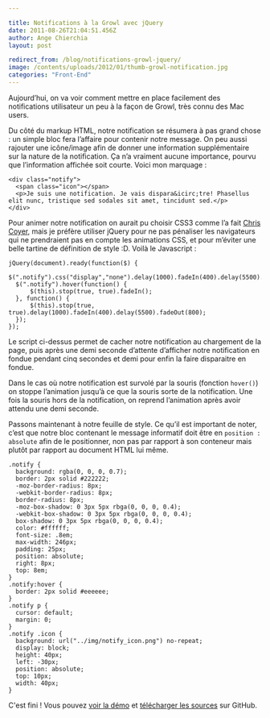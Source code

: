 ```yaml
---

title: Notifications à la Growl avec jQuery
date: 2011-08-26T21:04:51.456Z
author: Ange Chierchia
layout: post

redirect_from: /blog/notifications-growl-jquery/
image: /contents/uploads/2012/01/thumb-growl-notification.jpg
categories: "Front-End"
---
```

Aujourd&rsquo;hui, on va voir comment mettre en place facilement des notifications utilisateur un peu à la façon de Growl, très connu des Mac users.<!--more-->

Du côté du markup HTML, notre notification se résumera à pas grand chose : un simple bloc fera l&rsquo;affaire pour contenir notre message. On peu aussi rajouter une icône/image afin de donner une information supplémentaire sur la nature de la notification. Ça n&rsquo;a vraiment aucune importance, pourvu que l&rsquo;information affichée soit courte. Voici mon marquage :

    <div class="notify">
      <span class="icon"></span>
      <p>Je suis une notification. Je vais dispara&icirc;tre! Phasellus elit nunc, tristique sed sodales sit amet, tincidunt sed.</p>
    </div>

Pour animer notre notification on aurait pu choisir CSS3 comme l&rsquo;a fait <a title="Pop From Top Notification" href="http://css-tricks.com/13815-pop-from-top-notification/" target="_blank">Chris Coyer</a>, mais je préfère utiliser jQuery pour ne pas pénaliser les navigateurs qui ne prendraient pas en compte les animations CSS, et pour m&rsquo;éviter une belle tartine de définition de style :D. Voilà le Javascript :

    jQuery(document).ready(function($) {
      $(".notify").css("display","none").delay(1000).fadeIn(400).delay(5500).fadeOut(800);
      $(".notify").hover(function() {
          $(this).stop(true, true).fadeIn();
      }, function() {
          $(this).stop(true, true).delay(1000).fadeIn(400).delay(5500).fadeOut(800);
      });
    });

Le script ci-dessus permet de cacher notre notification au chargement de la page, puis après une demi seconde d&rsquo;attente d&rsquo;afficher notre notification en fondue pendant cinq secondes et demi pour enfin la faire disparaitre en fondue.

Dans le cas où notre notification est survolé par la souris (fonction `hover()`) on stoppe l&rsquo;animation jusqu&rsquo;à ce que la souris sorte de la notification. Une fois la souris hors de la notification, on reprend l&rsquo;animation après avoir attendu une demi seconde.

Passons maintenant à notre feuille de style. Ce qu&rsquo;il est important de noter, c&rsquo;est que notre bloc contenant le message informatif doit être en `position : absolute` afin de le positionner, non pas par rapport à son conteneur mais plutôt par rapport au document HTML lui même.

    .notify {
      background: rgba(0, 0, 0, 0.7);
      border: 2px solid #222222;
      -moz-border-radius: 8px;
      -webkit-border-radius: 8px;
      border-radius: 8px;
      -moz-box-shadow: 0 3px 5px rbga(0, 0, 0, 0.4);
      -webkit-box-shadow: 0 3px 5px rbga(0, 0, 0, 0.4);
      box-shadow: 0 3px 5px rbga(0, 0, 0, 0.4);
      color: #ffffff;
      font-size: .8em;
      max-width: 246px;
      padding: 25px;
      position: absolute;
      right: 8px;
      top: 8em;
    }
    .notify:hover {
      border: 2px solid #eeeeee;
    }
    .notify p {
      cursor: default;
      margin: 0;
    }
    .notify .icon {
      background: url("../img/notify_icon.png") no-repeat;
      display: block;
      height: 40px;
      left: -30px;
      position: absolute;
      top: 10px;
      width: 40px;
    }

C'est fini ! Vous pouvez [voir la démo](https://nighcrawl.github.io/growl-notification/) et [télécharger les sources](https://github.com/nighcrawl/growl-notification/) sur GitHub.